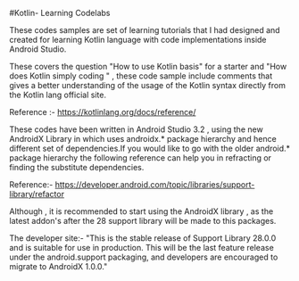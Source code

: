 #Kotlin- Learning Codelabs

These codes samples are set of learning tutorials that I had designed and created for learning Kotlin language with code implementations inside Android Studio.

These covers the question "How to use Kotlin basis" for a starter and "How does Kotlin simply coding " , these code sample include comments that gives a better understanding of the usage of the Kotlin syntax directly from the Kotlin lang official site.

Reference :- https://kotlinlang.org/docs/reference/

These codes have been written in Android Studio 3.2 , using the new AndroidX Library in which uses androidx.* package hierarchy and hence different set of dependencies.If you would like to go with the older android.* package hierarchy the following reference can help you in refracting or finding the substitute dependencies.

Reference:- https://developer.android.com/topic/libraries/support-library/refactor

Although , it is recommended to start using the AndroidX library , as the latest addon's after the 28 support library will be made to this packages. 

The developer site:- "This is the stable release of Support Library 28.0.0 and is suitable for use in production. This will be the last feature release under the android.support packaging, and developers are encouraged to migrate to AndroidX 1.0.0."
